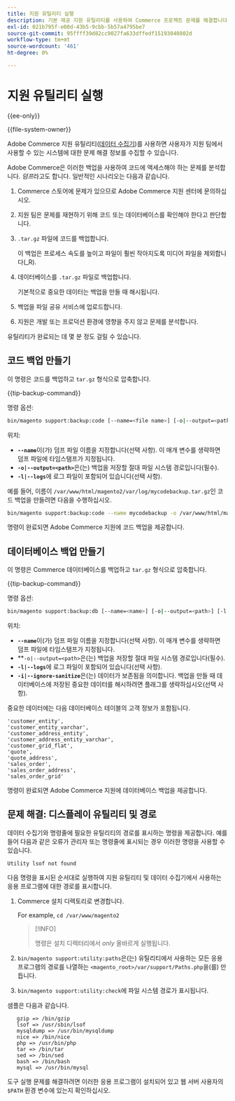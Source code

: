 ```yaml
---
title: 지원 유틸리티 실행
description: 기본 제공 지원 유틸리티를 사용하여 Commerce 프로젝트 문제를 해결합니다.
exl-id: 021b795f-e00d-43b5-9cbb-5b57a4795be7
source-git-commit: 95ffff39d82cc9027fa633dffedf15193040802d
workflow-type: tm+mt
source-wordcount: '461'
ht-degree: 0%

---
```


# 지원 유틸리티 실행

{{ee-only}}

{{file-system-owner}}

Adobe Commerce 지원 유틸리티([데이터 수집기](https://docs.magento.com/user-guide/system/support-data-collector.html))를 사용하면 사용자가 지원 팀에서 사용할 수 있는 시스템에 대한 문제 해결 정보를 수집할 수 있습니다.

Adobe Commerce은 이러한 백업을 사용하여 코드에 액세스해야 하는 문제를 분석합니다. _덤프_&#x200B;라고도 합니다. 일반적인 시나리오는 다음과 같습니다.

1. Commerce 스토어에 문제가 있으므로 Adobe Commerce 지원 센터에 문의하십시오.
1. 지원 팀은 문제를 재현하기 위해 코드 또는 데이터베이스를 확인해야 한다고 판단합니다.
1. `.tar.gz` 파일에 코드를 백업합니다.

   이 백업은 프로세스 속도를 높이고 파일이 훨씬 작아지도록 미디어 파일을 제외합니다(_R).

1. 데이터베이스를 `.tar.gz` 파일로 백업합니다.

   기본적으로 중요한 데이터는 백업을 만들 때 해시됩니다.

1. 백업을 파일 공유 서비스에 업로드합니다.
1. 지원은 개발 또는 프로덕션 환경에 영향을 주지 않고 문제를 분석합니다.

유틸리티가 완료되는 데 몇 분 정도 걸릴 수 있습니다.

## 코드 백업 만들기

이 명령은 코드를 백업하고 `tar.gz` 형식으로 압축합니다.

{{tip-backup-command}}

명령 옵션:

```bash
bin/magento support:backup:code [--name=<file name>] [-o|--output=<path>] [-l|--logs]
```

위치:

- **`--name`**&#x200B;이(가) 덤프 파일 이름을 지정합니다(선택 사항). 이 매개 변수를 생략하면 덤프 파일에 타임스탬프가 지정됩니다.
- **`-o|--output=<path>`**&#x200B;은(는) 백업을 저장할 절대 파일 시스템 경로입니다(필수).
- **`-l|--logs`**&#x200B;에 로그 파일이 포함되어 있습니다(선택 사항).

예를 들어, 이름이 `/var/www/html/magento2/var/log/mycodebackup.tar.gz`인 코드 백업을 만들려면 다음을 수행하십시오.

```bash
bin/magento support:backup:code --name mycodebackup -o /var/www/html/magento2/var/log
```

명령이 완료되면 Adobe Commerce 지원에 코드 백업을 제공합니다.

## 데이터베이스 백업 만들기

이 명령은 Commerce 데이터베이스를 백업하고 `tar.gz` 형식으로 압축합니다.

{{tip-backup-command}}

명령 옵션:

```bash
bin/magento support:backup:db [--name=<name>] [-o|--output=<path>] [-l|--logs] [-i|--ignore-sanitize]
```

위치:

- **`--name`**&#x200B;이(가) 덤프 파일 이름을 지정합니다(선택 사항). 이 매개 변수를 생략하면 덤프 파일에 타임스탬프가 지정됩니다.
- **`-o|--output=<path>`은(는) 백업을 저장할 절대 파일 시스템 경로입니다(필수).
- **`-l|--logs`**&#x200B;에 로그 파일이 포함되어 있습니다(선택 사항).
- **`-i|--ignore-sanitize`**&#x200B;은(는) 데이터가 보존됨을 의미합니다. 백업을 만들 때 데이터베이스에 저장된 중요한 데이터를 해시하려면 플래그를 생략하십시오(선택 사항).

중요한 데이터에는 다음 데이터베이스 테이블의 고객 정보가 포함됩니다.

```terminal
'customer_entity',
'customer_entity_varchar',
'customer_address_entity',
'customer_address_entity_varchar',
'customer_grid_flat',
'quote',
'quote_address',
'sales_order',
'sales_order_address',
'sales_order_grid'
```

명령이 완료되면 Adobe Commerce 지원에 데이터베이스 백업을 제공합니다.

## 문제 해결: 디스플레이 유틸리티 및 경로

데이터 수집기와 명령줄에 필요한 유틸리티의 경로를 표시하는 명령을 제공합니다. 예를 들어 다음과 같은 오류가 관리자 또는 명령줄에 표시되는 경우 이러한 명령을 사용할 수 있습니다.

```terminal
Utility lsof not found
```

다음 명령을 표시된 순서대로 실행하여 지원 유틸리티 및 데이터 수집기에서 사용하는 응용 프로그램에 대한 경로를 표시합니다.

1. Commerce 설치 디렉토리로 변경합니다.

   For example, `cd /var/www/magento2`

   >[!INFO]
   >
   >명령은 설치 디렉터리에서 _only_ 올바르게 실행됩니다.

1. `bin/magento support:utility:paths`은(는) 유틸리티에서 사용하는 모든 응용 프로그램의 경로를 나열하는 `<magento_root>/var/support/Paths.php`을(를) 만듭니다.
1. `bin/magento support:utility:check`에 파일 시스템 경로가 표시됩니다.

샘플은 다음과 같습니다.

```terminal
   gzip => /bin/gzip
   lsof => /usr/sbin/lsof
   mysqldump => /usr/bin/mysqldump
   nice => /bin/nice
   php => /usr/bin/php
   tar => /bin/tar
   sed => /bin/sed
   bash => /bin/bash
   mysql => /usr/bin/mysql
```

도구 실행 문제를 해결하려면 이러한 응용 프로그램이 설치되어 있고 웹 서버 사용자의 `$PATH` 환경 변수에 있는지 확인하십시오.
